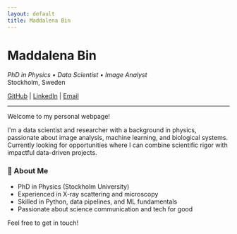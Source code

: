 ```yaml
---
layout: default
title: Maddalena Bin
---
```


# Maddalena Bin

_PhD in Physics • Data Scientist • Image Analyst_  
Stockholm, Sweden

[GitHub](https://github.com/maddalenabin) | [LinkedIn](https://linkedin.com/in/maddalena-bin) | [Email](mailto:maddalenabin@gmail.com)

---

Welcome to my personal webpage!

I'm a data scientist and researcher with a background in physics, passionate about image analysis, machine learning, and biological systems.  
Currently looking for opportunities where I can combine scientific rigor with impactful data-driven projects.

### 🔬 About Me

- PhD in Physics (Stockholm University)
- Experienced in X-ray scattering and microscopy
- Skilled in Python, data pipelines, and ML fundamentals
- Passionate about science communication and tech for good

Feel free to get in touch!
